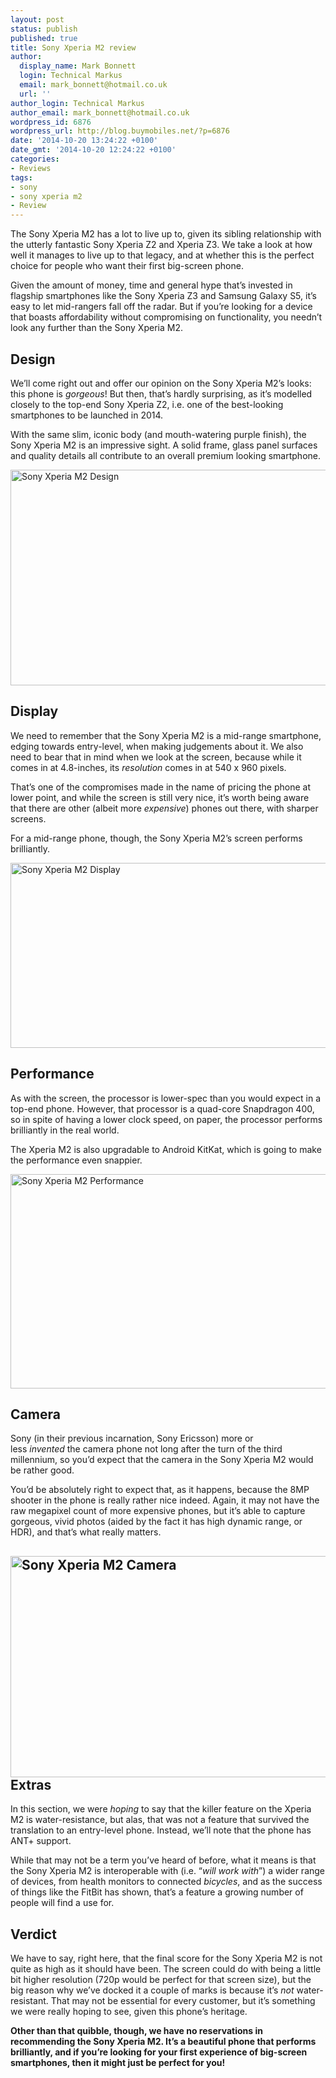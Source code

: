 ```yaml
---
layout: post
status: publish
published: true
title: Sony Xperia M2 review
author:
  display_name: Mark Bonnett
  login: Technical Markus
  email: mark_bonnett@hotmail.co.uk
  url: ''
author_login: Technical Markus
author_email: mark_bonnett@hotmail.co.uk
wordpress_id: 6876
wordpress_url: http://blog.buymobiles.net/?p=6876
date: '2014-10-20 13:24:22 +0100'
date_gmt: '2014-10-20 12:24:22 +0100'
categories:
- Reviews
tags:
- sony
- sony xperia m2
- Review
---
```

<p><span class="postStandFirst">The Sony Xperia M2 has a lot to live up to, given its sibling relationship with the utterly fantastic Sony Xperia Z2 and Xperia Z3. We take a look at how well it manages to live up to that legacy, and at whether this is the perfect choice for people who want their first big-screen phone.</span></p>
<p>Given the amount of money, time and general hype that&rsquo;s invested in flagship smartphones like the&nbsp;Sony Xperia Z3&nbsp;and&nbsp;Samsung Galaxy S5, it&rsquo;s easy to let mid-rangers fall off the radar. But if you&rsquo;re looking for a device that boasts affordability without compromising on functionality, you needn&rsquo;t look any further than the&nbsp;Sony Xperia M2.</p>
<h2>Design</h2>
<p>We&rsquo;ll come right out and offer our opinion on the Sony Xperia M2&rsquo;s looks: this phone is&nbsp;<em>gorgeous</em>! But then, that&rsquo;s hardly surprising, as it&rsquo;s modelled closely to the top-end&nbsp;Sony Xperia Z2, i.e. one of the best-looking smartphones to be launched in 2014.</p>
<p>With the same slim, iconic body (and mouth-watering purple finish), the Sony Xperia M2 is an impressive sight. A solid frame, glass panel surfaces and quality details all contribute to an overall premium looking smartphone.</p>
<p><img class=" size-full wp-image-6879 aligncenter" src="https://a1comms-blog-buymobiles.storage.googleapis.com/2015/05/Sony-Xperia-M2-Design.jpg" alt="Sony Xperia M2 Design" width="954" height="345" /></p>
<h2>Display</h2>
<p>We need to remember that the Sony Xperia M2 is a mid-range smartphone, edging towards entry-level, when making judgements about it. We also need to bear that in mind when we look at the screen, because while it comes in at 4.8-inches, its&nbsp;<em>resolution</em>&nbsp;comes in at 540 x 960 pixels.</p>
<p>That&rsquo;s one of the compromises made in the name of pricing the phone at lower point, and while the screen is still very nice, it&rsquo;s worth being aware that there are other (albeit more&nbsp;<em>expensive</em>) phones out there, with sharper screens.</p>
<p>For a mid-range phone, though, the Sony Xperia M2&rsquo;s screen performs brilliantly.</p>
<p><img class=" size-full wp-image-6881 aligncenter" src="https://a1comms-blog-buymobiles.storage.googleapis.com/2014/10/15396266720_a1fcf5cf92_c.jpg" alt="Sony Xperia M2 Display" width="800" height="296" /></p>
<h2>Performance</h2>
<p>As with the screen, the processor is lower-spec than you would expect in a top-end phone. However, that processor is a quad-core Snapdragon 400, so in spite of having a lower clock speed, on paper, the processor performs brilliantly in the real world.</p>
<p>The Xperia M2 is also upgradable to Android KitKat, which is going to make the performance even snappier.</p>
<p><img class=" size-full wp-image-6882 aligncenter" src="https://a1comms-blog-buymobiles.storage.googleapis.com/2014/10/15395870947_79d6583ec2_c.jpg" alt="Sony Xperia M2 Performance" width="800" height="343" /></p>
<h2>Camera</h2>
<p>Sony (in their previous incarnation, Sony Ericsson) more or less&nbsp;<em>invented</em>&nbsp;the camera phone not long after the turn of the third millennium, so you&rsquo;d expect that the camera in the Sony Xperia M2 would be rather good.</p>
<p>You&rsquo;d be absolutely right to expect that, as it happens, because the 8MP shooter in the phone is really rather nice indeed. Again, it may not have the raw megapixel count of more expensive phones, but it&rsquo;s able to capture gorgeous, vivid photos (aided by the fact it has high dynamic range, or HDR), and that&rsquo;s what really matters.</p>
<h2><strong><img class=" size-full wp-image-6883 aligncenter" src="https://a1comms-blog-buymobiles.storage.googleapis.com/2014/10/15582719762_941b5c0592_z.jpg" alt="Sony Xperia M2 Camera" width="640" height="354" /><br />
</strong>Extras</h2>
<p>In this section, we were&nbsp;<em>hoping</em>&nbsp;to say that the killer feature on the Xperia M2 is water-resistance, but alas, that was not a feature that survived the translation to an entry-level phone. Instead, we&rsquo;ll note that the phone has ANT+ support.</p>
<p>While that may not be a term you&rsquo;ve heard of before, what it means is that the Sony Xperia M2 is interoperable with (i.e. &ldquo;<em>will work with</em>&rdquo;) a wider range of devices, from health monitors to connected&nbsp;<em>bicycles</em>, and as the success of things like the FitBit has shown, that&rsquo;s a feature a growing number of people will find a use for.</p>
<h2>Verdict</h2>
<p>We have to say, right here, that the final score for the Sony Xperia M2 is not quite as high as it should have been. The screen could do with being a little bit higher resolution (720p would be perfect for that screen size), but the big reason why we&rsquo;ve docked it a couple of marks is because it&rsquo;s&nbsp;<em>not&nbsp;</em>water-resistant. That may not be essential for every customer, but it&rsquo;s something we were really hoping to see, given this phone&rsquo;s heritage.</p>
<p><strong>Other than that quibble, though, we have no reservations in recommending the Sony Xperia M2. It&rsquo;s a beautiful phone that performs brilliantly, and if you&rsquo;re looking for your first experience of big-screen smartphones, then it might just be perfect for you!&nbsp;</strong></p>
